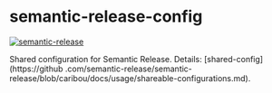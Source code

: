 # semantic-release-config

[![semantic-release](https://img.shields.io/badge/%20%20%F0%9F%93%A6%F0%9F%9A%80-semantic--release-e10079.svg)](https://github.com/semantic-release/semantic-release)

Shared configuration for Semantic Release. Details: [shared-config](https://github
.com/semantic-release/semantic-release/blob/caribou/docs/usage/shareable-configurations.md).
